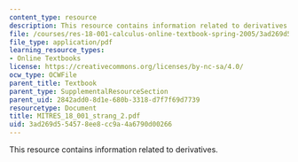 ```yaml
---
content_type: resource
description: This resource contains information related to derivatives.
file: /courses/res-18-001-calculus-online-textbook-spring-2005/3ad269d554578ee8cc9a4a6790d00266_MITRES_18_001_strang_2.pdf
file_type: application/pdf
learning_resource_types:
- Online Textbooks
license: https://creativecommons.org/licenses/by-nc-sa/4.0/
ocw_type: OCWFile
parent_title: Textbook
parent_type: SupplementalResourceSection
parent_uid: 2842add0-8d1e-680b-3318-d7f7f69d7739
resourcetype: Document
title: MITRES_18_001_strang_2.pdf
uid: 3ad269d5-5457-8ee8-cc9a-4a6790d00266
---
```

This resource contains information related to derivatives.